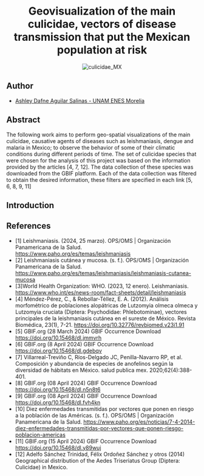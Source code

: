 <h1 align="center">Geovisualization of the main culicidae, vectors of disease transmission that put the Mexican population at risk</h1>

<p align="center">
 <img src="./img/presencia_cluicidae.png" alt="culicidae_MX">
</p>

## Author 
- [Ashley Dafne Aguilar Salinas - UNAM ENES Morelia](https://github.com/AshleyDafneAguilar)

## Abstract
The following work aims to perform geo-spatial visualizations of the main culicidae, causative agents of diseases such as leishmaniasis,
dengue and malaria in Mexico; to observe the behavior of some of their climatic conditions during different periods of time. The set of culicidae
species that were chosen for the analysis of this project was based on the information provided by the articles [4, 7, 12]. The data collection of
these species was downloaded from the GBIF platform. Each of the data collection was filtered to obtain the desired information, these filters
are specified in each link [5, 6, 8, 9, 11]


## Introduction 



## References
- [1] Leishmaniasis. (2024, 25 marzo). OPS/OMS | Organización Panamericana de la Salud. https://www.paho.org/es/temas/leishmaniasis
- [2] Leishmaniasis cutánea y mucosa. (s. f.). OPS/OMS | Organización Panamericana de la Salud. https://www.paho.org/es/temas/leishmaniasis/leishmaniasis-cutanea-mucosa
- [3]World Health Organization: WHO. (2023, 12 enero). Leishmaniasis. https://www.who.int/es/news-room/fact-sheets/detail/leishmaniasis
- [4] Méndez-Pérez, C., & Rebollar-Téllez, E. A. (2012). Análisis morfométrico de poblaciones alopátricas de Lutzomyia olmeca olmeca y Lutzomyia cruciata (Diptera: Psychodidae: Phlebotominae), vectores principales de la leishmaniasis cutánea en el sureste de México. Revista Biomédica, 23(1), 7-21. https://doi.org/10.32776/revbiomed.v23i1.91
- [5] GBIF.org (28 March 2024) GBIF Occurrence Download  https://doi.org/10.15468/dl.jmmvrh 
- [6] GBIF.org (8 April 2024) GBIF Occurrence Download https://doi.org/10.15468/dl.gdebqv
- [7] Villarreal-Treviño C, Ríos-Delgado JC, Penilla-Navarro RP, et al. Composición y abundancia de especies de anofelinos según la diversidad de hábitats en México. salud publica mex. 2020;62(4):388-401.
- [8] GBIF.org (08 April 2024) GBIF Occurrence Download https://doi.org/10.15468/dl.n5n8t6
- [9] GBIF.org (08 April 2024) GBIF Occurrence Download https://doi.org/10.15468/dl.fvh4kn
- [10] Diez enfermedades transmitidas por vectores que ponen en riesgo a la población de las Américas. (s. f.). OPS/OMS | Organización Panamericana de la Salud. https://www.paho.org/es/noticias/7-4-2014-diez-enfermedades-transmitidas-por-vectores-que-ponen-riesgo-poblacion-americas
- [11] GBIF.org (15 April 2024) GBIF Occurrence Download  https://doi.org/10.15468/dl.y89wuj
- [12] Adelfo Sánchez Trinidad, Félix Ordoñez Sánchez y otros (2014) Geographical distribution of the Aedes Triseriatus Group (Diptera: Culicidae) in Mexico. 
